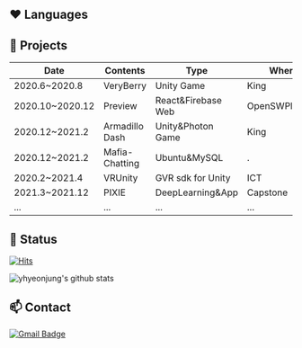 <!--### Hello 👋--!>
<!--
- 🌱 I’m currently learning Backend, VR, Deep Learning
<!--
**yhyeonjung/yhyeonjung** is a ✨ _special_ ✨ repository because its `README.md` (this file) appears on your GitHub profile.
Here are some ideas to get you started:
- 🔭 I’m currently working on ...
- 🌱 I’m currently learning ...
- 👯 I’m looking to collaborate on ...
- 🤔 I’m looking for help with ...
- 💬 Ask me about ...
- 📫 How to reach me: ...
- 😄 Pronouns: ...
- ⚡ Fun fact: ...
-->

## ❤️ Languages
<!--
<p>
    <img src="https://img.shields.io/badge/C-A8B9CC?style=flat-square&logo=C&logoColor=white"/>
    <img src="https://img.shields.io/badge/C++-00599C?style=flat-square&logo=C++&logoColor=white"/>
    <img src="https://img.shields.io/badge/Java-007396?style=flat-square&logo=Java&logoColor=white"/>
    <img src="https://img.shields.io/badge/Javascript-ffb13b?style=flat-square&logo=javascript&logoColor=white"/>
    <img src="https://img.shields.io/badge/Python-3766AB?style=flat-square&logo=Python&logoColor=white"/>
    <img src="https://img.shields.io/badge/Unity-000000?style=flat-square&logo=Unity&logoColor=white"/>    
    <img src="https://img.shields.io/badge/HTML-E34F26?style=flat-square&logo=html5&logoColor=white"/>
    <img src="https://img.shields.io/badge/CSS-1572B6?style=flat-square&logo=css3&logoColor=white"/>
    <img src="https://img.shields.io/badge/React-61DAFB?style=flat-square&logo=react&logoColor=white"/>
    <img src="https://img.shields.io/badge/Mysql-E6B91E?style=flat-square&logo=MySql&logoColor=white"/>  
</p>
-->

## 📖 Projects
|Date|Contents|Type|Where|
|----|--------|----|-----|
|2020.6~2020.8|VeryBerry|Unity Game|King|
|2020.10~2020.12|Preview|React&Firebase Web|OpenSWPlatform|
|2020.12~2021.2|Armadillo Dash|Unity&Photon Game|King|
|2020.12~2021.2|Mafia-Chatting|Ubuntu&MySQL|.|
|2020.2~2021.4|VRUnity|GVR sdk for Unity|ICT|
|2021.3~2021.12|PIXIE|DeepLearning&App|Capstone|
|...|...|...|...|

## 📲 Status
[![Hits](https://hits.seeyoufarm.com/api/count/incr/badge.svg?url=https%3A%2F%2Fgithub.com%2Fyhyeonjung&count_bg=%2379C83D&title_bg=%23555555&icon=&icon_color=%23E7E7E7&title=hits&edge_flat=false)](https://hits.seeyoufarm.com)

![yhyeonjung's github stats](https://github-readme-stats.vercel.app/api?username=yhyeonjg&show_icons=true)

## 📫 Contact
[![Gmail Badge](https://img.shields.io/badge/Gmail-d14836?style=flat-square&logo=Gmail&logoColor=white&link=mailto:yhyeonjg@ewhain.net)](mailto:yhyeonjg@ewhain.net)
